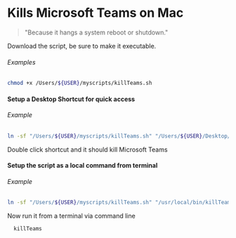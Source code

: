 Kills Microsoft Teams on Mac
======
> "Because it hangs a system reboot or shutdown."

Download the script, be sure to make it executable.
###### Examples
``` bash
chmod +x /Users/${USER}/myscripts/killTeams.sh
```

#### Setup a Desktop Shortcut for quick access
###### Example
``` bash
ln -sf "/Users/${USER}/myscripts/killTeams.sh" "/Users/${USER}/Desktop/Kill MS Teams"
```
Double click shortcut and it should kill Microsoft Teams

#### Setup the script as a local command from terminal
###### Example
``` bash
ln -sf "/Users/${USER}/myscripts/killTeams.sh" "/usr/local/bin/killTeams"
```

Now run it from a terminal via command line
``` bash
  killTeams

```
